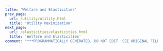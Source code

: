 ```yaml
---
title: 'Welfare and Elasticities'
prev_page:
  url: /utility/utility.html
  title: 'Utility Maximization'
next_page:
  url: /elasticities/elasticities.html
  title: 'Welfare and Elasticities'
comment: "***PROGRAMMATICALLY GENERATED, DO NOT EDIT. SEE ORIGINAL FILES IN /content***"
---
```

